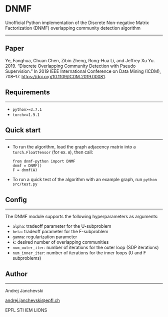 # DNMF

Unofficial Python implementation of the Discrete Non-negative Matrix Factorization (DNMF) overlapping community
detection algorithm

------------

## Paper

Ye, Fanghua, Chuan Chen, Zibin Zheng, Rong-Hua Li, and Jeffrey Xu Yu. 2019. “Discrete Overlapping Community Detection
with Pseudo Supervision.” In 2019 IEEE International Conference on Data Mining (ICDM),
708–17. https://doi.org/10.1109/ICDM.2019.00081.

## Requirements

-----------

- `python>=3.7.1`
- `torch>=1.9.1`

## Quick start

-----------

- To run the algorithm, load the graph adjacency matrix into a `torch.FloatTensor` (for ex. `A`), then call:
    ```
    from dnmf-python import DNMF
    dnmf = DNMF()
    F = dnmf(A)
    ```
- To run a quick test of the algorithm with an example graph, run `python src/test.py`

## Config

-----------

The DNMF module supports the following hyperparameters as arguments:

- `alpha`: tradeoff parameter for the U-subproblem
- `beta`: tradeoff parameter for the F-subproblem
- `gamma`: regularization parameter
- `k`: desired number of overlapping communities
- `num_outer_iter`: number of iterations for the outer loop (SDP iterations)
- `num_inner_iter`: number of iterations for the inner loops (U and F subproblems)

## Author

-----------

Andrej Janchevski

andrej.janchevski@epfl.ch

EPFL STI IEM LIONS
